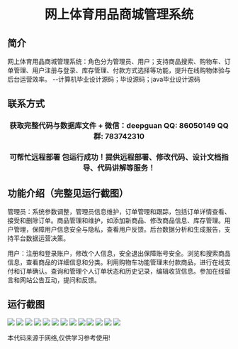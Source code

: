 <p><h1 align="center">网上体育用品商城管理系统</h1></p>

## 简介
网上体育用品商城管理系统：角色分为管理员、用户；支持商品搜索、购物车、订单管理、用户注册与登录、库存管理、付款方式选择等功能，提升在线购物体验与后台运营效率。    --计算机毕业设计源码；毕设源码；java毕业设计源码


## 联系方式
<p><h3 align="center">获取完整代码与数据库文件 + 微信：deepguan QQ: 86050149 QQ群: 783742310</h3></p>
<p><h3 align="center">可帮忙远程部署 包运行成功！提供远程部署、修改代码、设计文档指导、代码讲解等服务！</h3></p>

## 功能介绍（完整见运行截图）
管理员：系统参数调整，管理员信息维护，订单管理和跟踪，包括订单详情查看、接受和删除订单。商品管理和维护，如添加新商品、修改商品信息、库存管理。用户管理，保障用户信息安全与隐私，查看用户反馈。后台数据分析和生成报告，支持平台数据运营决策。

用户：注册和登录账户，修改个人信息，安全退出保障账号安全。浏览和搜索商品信息，查看商品的详细信息和分类。利用购物车功能管理未付款商品，进行在线支付和订单确认。查询和管理个人订单状态和历史记录，编辑收货信息。参加在线留言和网站公告互动，提问和反馈。


## 运行截图
![](imgs/588112-20220922101826336-1867465281.png)
![](imgs/588112-20220922101835414-61188929.png)
![](imgs/588112-20220922101940575-2261396.png)
![](imgs/588112-20220922101946558-1244176455.png)
![](imgs/588112-20220922102020287-673402342.png)
![](imgs/588112-20220922102742986-867828894.png)
![](imgs/588112-20220922102750696-778635922.png)
![](imgs/588112-20220922102755588-2099159520.png)
![](imgs/588112-20220922103526339-1493007170.png)
![](imgs/588112-20220922103543790-1329624097.png)
![](imgs/588112-20220922103559105-1654136839.png)
![](imgs/588112-20220922103617450-1858868571.png)
![](imgs/588112-20220922103637646-959105862.png)

<p>本代码来源于网络,仅供学习参考使用!</p>

